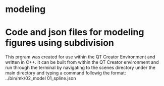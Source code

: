 modeling
========

Code and json files for modeling figures using subdivision
========

This prgram was created for use within the QT Creator Environment and written in C++. 
It can be built from within the QT Creator environment and run through the terminal by 
navigating to the scenes directory under the main directory and typing a command followig the format: 
../bin/mk/02_model 01_spline.json
